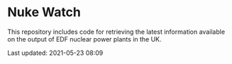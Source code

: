 # Nuke Watch

This repository includes code for retrieving the latest information available on the output of EDF nuclear power plants in the UK.

Last updated: 2021-05-23 08:09